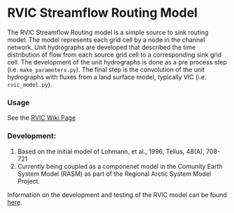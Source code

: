 # RVIC Streamflow Routing Model

The RVIC Streamflow Routing model is a simple source to sink routing model.  The model represents each grid cell by a node in the channel network.  Unit hydrographs are developed that described the time distribution of flow from each source grid cell to a corresponding sink grid cell.  The development of the unit hydrographs is done as a pre process step (i.e. `make_parameters.py`).  The final step is the convolution of the unit hydrographs with fluxes from a land surface model, typically VIC (i.e. `rvic_model.py`).  

### Usage
See the [RVIC Wiki Page](https://github.com/jhamman/RVIC/wiki/RVIC-Wiki)

### Development:
1.  Based on the initial model of Lohmann, et al., 1996, Tellus, 48(A), 708-721
2.  Currently being coupled as a componenet model in the Comunity Earth System Model (RASM) as part of the Regional Arctic System Model Project.

Information on the development and testing of the RVIC model can be found [here](https://github.com/jhamman/RVIC/wiki/Development-and-Testing).
